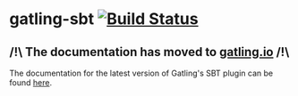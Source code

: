 # gatling-sbt   [![Build Status](https://travis-ci.org/gatling/gatling-sbt.svg?branch=master)](https://travis-ci.org/gatling/gatling-sbt)

## /!\ The documentation has moved to [gatling.io](http://gatling.io) /!\

The documentation for the latest version of Gatling's SBT plugin can be found [here](http://gatling.io/docs/2.1.5/extensions/sbt_plugin.html).
